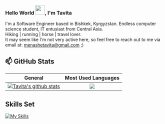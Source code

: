 ### Hello World <img src="https://raw.githubusercontent.com/MartinHeinz/MartinHeinz/master/wave.gif" width="30px">, I'm Tavita 

I'm a Software Engineer based in Bishkek, Kyrgyzstan. Endless computer science student, IT entusiast from Central Asia. </br> Hiking | running | horse | travel lover.
</br> It may seem like I'm not very active here, so feel free to reach out to me via email at: menashetavita@gmail.com ;)

## 📫 GitHub Stats
| General         | Most Used Languages |
|--------------|:-----:|
| <a href="https://github.com/tavigul/tavigul"><img align="center" src="https://github-readme-stats.vercel.app/api?username=tavigul&count_private=true&show_icons=true&include_all_commits=true&theme=jolly&hide_border=true" alt="Tavita's github stats" /></a>  |   <a href="https://github.com/lertsoft/lertsoft"><img align="center" src="https://github-readme-stats.vercel.app/api/top-langs/?username=tavigul&langs_count=5" /></a> |        

## Skills Set

[![My Skills](https://skillicons.dev/icons?i=javascript,typescript,react,vue,nodejs,html,css,&theme=dark)](https://skillicons.dev)

